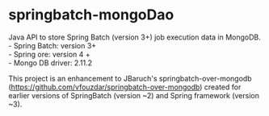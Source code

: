 springbatch-mongoDao
====================

Java API to store Spring Batch (version 3+) job execution data in MongoDB. <br/>
	- Spring Batch: version 3+<br/>
	- Spring ore: version 4 +<br/>
	- Mongo DB driver: 2.11.2<br/>
	
This project is an enhancement to JBaruch's springbatch-over-mongodb (https://github.com/vfouzdar/springbatch-over-mongodb) created for earlier versions of SpringBatch (version ~2) and Spring framework (version ~3).

